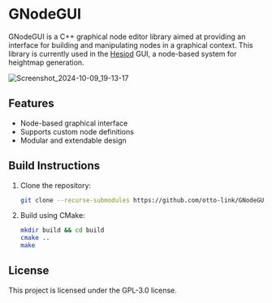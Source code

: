 # GNodeGUI

GNodeGUI is a C++ graphical node editor library aimed at providing an interface for building and manipulating nodes in a graphical context.
This library is currently used in the [Hesiod](https://github.com/otto-link/Hesiod) GUI, a node-based system for heightmap generation.

![Screenshot_2024-10-09_19-13-17](https://github.com/user-attachments/assets/3362ae46-47ee-4add-b7fd-9f143d8d887c)



## Features

- Node-based graphical interface
- Supports custom node definitions
- Modular and extendable design

## Build Instructions

1. Clone the repository:
   ```bash
   git clone --recurse-submodules https://github.com/otto-link/GNodeGUI.git
   ```
2. Build using CMake:
   ```bash
   mkdir build && cd build
   cmake ..
   make
   ```

## License

This project is licensed under the GPL-3.0 license.
